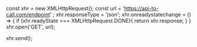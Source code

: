 const xhr = new XMLHttpRequest();
const url = 'https://api-to-call.com/endpoint' ;
xhr.responseType = 'json';
xhr.onreadystatechange = () => {
  if (xhr.readyState === XMLHttpRequest.DONE){
    return xhr.response;
  }
}
xhr.open('GET', url);

xhr.send();
